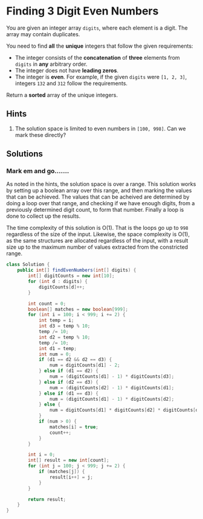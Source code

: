 # Finding 3 Digit Even Numbers

You are given an integer array `digits`, where each element is a digit. The
array may contain duplicates.

You need to find **all** the **unique** integers that follow the given
requirements:

- The integer consists of the **concatenation** of **three** elements from
  `digits` in **any** arbitrary order.
- The integer does not have **leading zeros**.
- The integer is **even**.
For example, if the given `digits` were `[1, 2, 3]`, integers `132` and `312`
follow the requirements.

Return a **sorted** array of the unique integers.

## Hints

1. The solution space is limited to even numbers in `[100, 998]`. Can we mark
   these directly?

## Solutions

### Mark em and go.......

As noted in the hints, the solution space is over a range. This solution works
by setting up a boolean array over this range, and then marking the values that
can be achieved. The values that can be acheived are determined by doing a
loop over that range, and checking if we have enough digits, from a previously
determined digit count, to form that number. Finally a loop is done to collect
up the results.

The time complexity of this solution is O(1). That is the loops go up to `998`
regardless of the size of the input. Likewise, the space complexity is O(1),
as the same structures are allocated regardless of the input, with a result
size up to the maximum number of values extracted from the constricted range.

```java
class Solution {
    public int[] findEvenNumbers(int[] digits) {
        int[] digitCounts = new int[10];
        for (int d : digits) {
            digitCounts[d]++;
        }

        int count = 0;
        boolean[] matches = new boolean[999];
        for (int i = 100; i < 999; i += 2) {
            int temp = i;
            int d3 = temp % 10;
            temp /= 10;
            int d2 = temp % 10;
            temp /= 10;
            int d1 = temp;
            int num = 0;
            if (d1 == d2 && d2 == d3) {
                num = digitCounts[d1] - 2;
            } else if (d1 == d2) {
                num = (digitCounts[d1] - 1) * digitCounts[d3];
            } else if (d2 == d3) {
                num = (digitCounts[d2] - 1) * digitCounts[d1];
            } else if (d1 == d3) {
                num = (digitCounts[d1] - 1) * digitCounts[d2];
            } else {
                num = digitCounts[d1] * digitCounts[d2] * digitCounts[d3];
            }
            if (num > 0) {
                matches[i] = true;
                count++;
            }
        }

        int i = 0;
        int[] result = new int[count];
        for (int j = 100; j < 999; j += 2) {
            if (matches[j]) {
                result[i++] = j;
            }
        }

        return result;
    }
}
```
